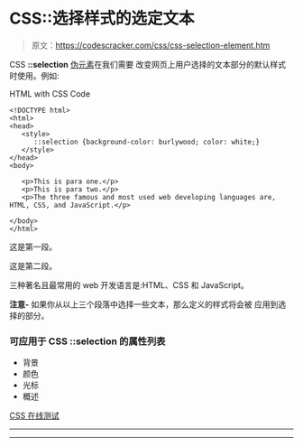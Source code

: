 # CSS::选择样式的选定文本

> 原文：<https://codescracker.com/css/css-selection-element.htm>

CSS **::selection** [伪元素](/css/css-pseudo-elements.htm)在我们需要 改变网页上用户选择的文本部分的默认样式时使用。例如:

HTML with CSS Code

```
<!DOCTYPE html>
<html>
<head>
   <style>
      ::selection {background-color: burlywood; color: white;}
   </style>
</head>
<body>

   <p>This is para one.</p>
   <p>This is para two.</p>
   <p>The three famous and most used web developing languages are, HTML, CSS, and JavaScript.</p>

</body>
</html>
```

这是第一段。

这是第二段。

三种著名且最常用的 web 开发语言是:HTML、CSS 和 JavaScript。

**注意-** 如果你从以上三个段落中选择一些文本，那么定义的样式将会被 应用到选择的部分。

### 可应用于 CSS ::selection 的属性列表

*   背景
*   颜色
*   光标
*   概述

[CSS 在线测试](/exam/showtest.php?subid=5)

* * *

* * *